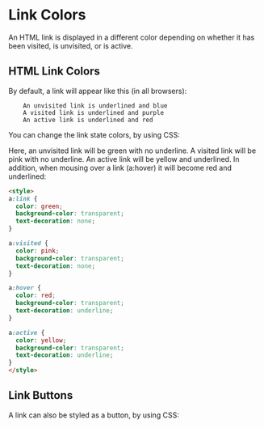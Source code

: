 # Link Colors

An HTML link is displayed in a different color depending on whether it has been visited, is unvisited, or is active.

## HTML Link Colors
By default, a link will appear like this (in all browsers):
```
    An unvisited link is underlined and blue
    A visited link is underlined and purple
    An active link is underlined and red
```

You can change the link state colors, by using CSS:

Here, an unvisited link will be green with no underline. 
A visited link will be pink with no underline. 
An active link will be yellow and underlined. 
In addition, when mousing over a link (a:hover) it will become red and underlined:

```html
<style>
a:link {
  color: green;
  background-color: transparent;
  text-decoration: none;
}

a:visited {
  color: pink;
  background-color: transparent;
  text-decoration: none;
}

a:hover {
  color: red;
  background-color: transparent;
  text-decoration: underline;
}

a:active {
  color: yellow;
  background-color: transparent;
  text-decoration: underline;
}
</style> 
```

## Link Buttons
A link can also be styled as a button, by using CSS:


